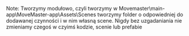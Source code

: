 Note:
Tworzymy modułowo, czyli tworzymy w Movemaster\main-app\MoveMaster-app\Assets\Scenes tworzymy folder o odpowiedniej do dodawanej czynności i w nim własną scene. Nigdy bez uzgadaniania nie zmieniamy czegoś w czyimś kodzie, scenie lub prefabie
